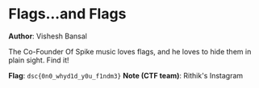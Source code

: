 # Flags...and Flags
**Author**: Vishesh Bansal

The Co-Founder Of Spike music loves flags, and he loves to hide them in plain sight. Find it!


**Flag**: `dsc{0n0_whyd1d_y0u_f1ndm3}`
**Note (CTF team)**: Rithik's Instagram